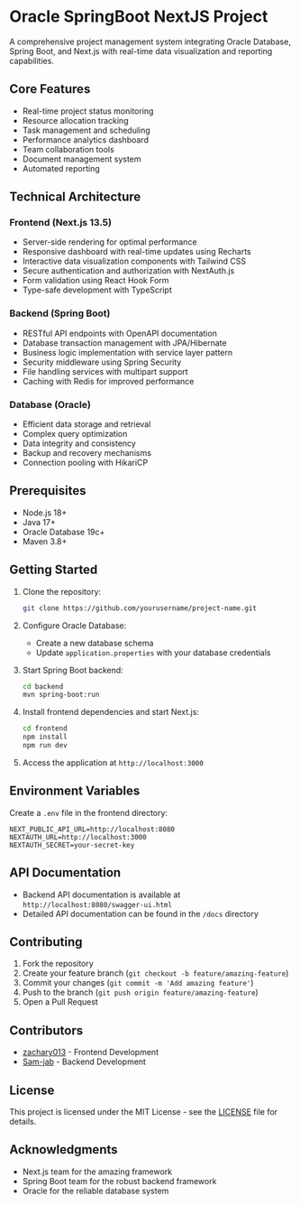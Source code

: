 # Oracle SpringBoot NextJS Project

A comprehensive project management system integrating Oracle Database, Spring Boot, and Next.js with real-time data visualization and reporting capabilities.

## Core Features

- Real-time project status monitoring
- Resource allocation tracking
- Task management and scheduling
- Performance analytics dashboard
- Team collaboration tools
- Document management system
- Automated reporting

## Technical Architecture

### Frontend (Next.js 13.5)
- Server-side rendering for optimal performance
- Responsive dashboard with real-time updates using Recharts
- Interactive data visualization components with Tailwind CSS
- Secure authentication and authorization with NextAuth.js
- Form validation using React Hook Form
- Type-safe development with TypeScript

### Backend (Spring Boot)
- RESTful API endpoints with OpenAPI documentation
- Database transaction management with JPA/Hibernate
- Business logic implementation with service layer pattern
- Security middleware using Spring Security
- File handling services with multipart support
- Caching with Redis for improved performance

### Database (Oracle)
- Efficient data storage and retrieval
- Complex query optimization
- Data integrity and consistency
- Backup and recovery mechanisms
- Connection pooling with HikariCP

## Prerequisites

- Node.js 18+
- Java 17+
- Oracle Database 19c+
- Maven 3.8+

## Getting Started

1. Clone the repository:
   ```bash
   git clone https://github.com/yourusername/project-name.git
   ```

2. Configure Oracle Database:
    - Create a new database schema
    - Update `application.properties` with your database credentials

3. Start Spring Boot backend:
   ```bash
   cd backend
   mvn spring-boot:run
   ```

4. Install frontend dependencies and start Next.js:
   ```bash
   cd frontend
   npm install
   npm run dev
   ```

5. Access the application at `http://localhost:3000`

## Environment Variables

Create a `.env` file in the frontend directory:

```env
NEXT_PUBLIC_API_URL=http://localhost:8080
NEXTAUTH_URL=http://localhost:3000
NEXTAUTH_SECRET=your-secret-key
```

## API Documentation

- Backend API documentation is available at `http://localhost:8080/swagger-ui.html`
- Detailed API documentation can be found in the `/docs` directory

## Contributing

1. Fork the repository
2. Create your feature branch (`git checkout -b feature/amazing-feature`)
3. Commit your changes (`git commit -m 'Add amazing feature'`)
4. Push to the branch (`git push origin feature/amazing-feature`)
5. Open a Pull Request

## Contributors

- [zachary013](https://github.com/zachary013) - Frontend Development
- [Sam-jab](https://github.com/Sam-jab) - Backend Development

## License

This project is licensed under the MIT License - see the [LICENSE](LICENSE) file for details.

## Acknowledgments

- Next.js team for the amazing framework
- Spring Boot team for the robust backend framework
- Oracle for the reliable database system